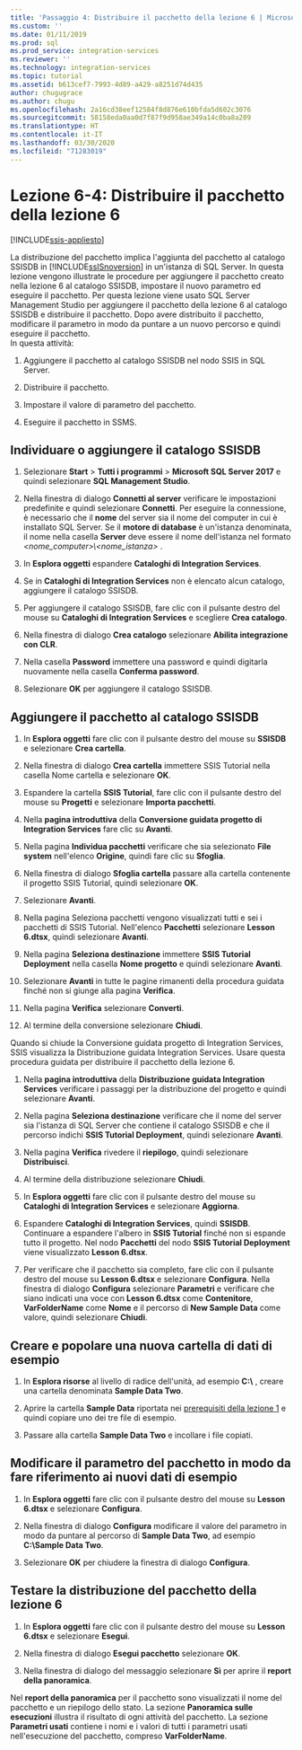 ```yaml
---
title: 'Passaggio 4: Distribuire il pacchetto della lezione 6 | Microsoft Docs'
ms.custom: ''
ms.date: 01/11/2019
ms.prod: sql
ms.prod_service: integration-services
ms.reviewer: ''
ms.technology: integration-services
ms.topic: tutorial
ms.assetid: b613cef7-7993-4d89-a429-a8251d74d435
author: chugugrace
ms.author: chugu
ms.openlocfilehash: 2a16cd38eef12584f8d876e610bfda5d602c3076
ms.sourcegitcommit: 58158eda0aa0d7f87f9d958ae349a14c0ba8a209
ms.translationtype: HT
ms.contentlocale: it-IT
ms.lasthandoff: 03/30/2020
ms.locfileid: "71283019"
---
```

# <a name="lesson-6-4-deploy-the-lesson-6-package"></a>Lezione 6-4: Distribuire il pacchetto della lezione 6

[!INCLUDE[ssis-appliesto](../includes/ssis-appliesto-ssvrpluslinux-asdb-asdw-xxx.md)]



La distribuzione del pacchetto implica l'aggiunta del pacchetto al catalogo SSISDB in [!INCLUDE[ssISnoversion](../includes/ssisnoversion-md.md)] in un'istanza di SQL Server. In questa lezione vengono illustrate le procedure per aggiungere il pacchetto creato nella lezione 6 al catalogo SSISDB, impostare il nuovo parametro ed eseguire il pacchetto. Per questa lezione viene usato SQL Server Management Studio per aggiungere il pacchetto della lezione 6 al catalogo SSISDB e distribuire il pacchetto. Dopo avere distribuito il pacchetto, modificare il parametro in modo da puntare a un nuovo percorso e quindi eseguire il pacchetto.   
In questa attività:  

1. Aggiungere il pacchetto al catalogo SSISDB nel nodo SSIS in SQL Server.  
  
2. Distribuire il pacchetto.  
  
3. Impostare il valore di parametro del pacchetto.  

4. Eseguire il pacchetto in SSMS.  
  
## <a name="locate-or-add-the-ssisdb-catalog"></a>Individuare o aggiungere il catalogo SSISDB  
  
1.  Selezionare **Start** > **Tutti i programmi** > **Microsoft SQL Server 2017** e quindi selezionare **SQL Management Studio**.  
  
2.  Nella finestra di dialogo **Connetti al server** verificare le impostazioni predefinite e quindi selezionare **Connetti**. Per eseguire la connessione, è necessario che il **nome** del server sia il nome del computer in cui è installato SQL Server. Se il **motore di database** è un'istanza denominata, il nome nella casella **Server** deve essere il nome dell'istanza nel formato *\<nome_computer>\\\<nome_istanza>* . 
  
3.  In **Esplora oggetti** espandere **Cataloghi di Integration Services**.  
  
4.  Se in **Cataloghi di Integration Services** non è elencato alcun catalogo, aggiungere il catalogo SSISDB.  
  
5.  Per aggiungere il catalogo SSISDB, fare clic con il pulsante destro del mouse su **Cataloghi di Integration Services** e scegliere **Crea catalogo**.  
  
6.  Nella finestra di dialogo **Crea catalogo** selezionare **Abilita integrazione con CLR**.  
  
7.  Nella casella **Password** immettere una password e quindi digitarla nuovamente nella casella **Conferma password**. 
  
8.  Selezionare **OK** per aggiungere il catalogo SSISDB.  
  
## <a name="add-the-package-to-the-ssisdb-catalog"></a>Aggiungere il pacchetto al catalogo SSISDB  
  
1.  In **Esplora oggetti** fare clic con il pulsante destro del mouse su **SSISDB** e selezionare **Crea cartella**.  
  
2.  Nella finestra di dialogo **Crea cartella** immettere SSIS Tutorial nella casella Nome cartella e selezionare **OK**.  
  
3.  Espandere la cartella **SSIS Tutorial**, fare clic con il pulsante destro del mouse su **Progetti** e selezionare **Importa pacchetti**.  
  
4.  Nella **pagina introduttiva** della **Conversione guidata progetto di Integration Services** fare clic su **Avanti**.  
  
5.  Nella pagina **Individua pacchetti** verificare che sia selezionato **File system** nell'elenco **Origine**, quindi fare clic su **Sfoglia**.  
  
6.  Nella finestra di dialogo **Sfoglia cartella** passare alla cartella contenente il progetto SSIS Tutorial, quindi selezionare **OK**.  
  
7.  Selezionare **Avanti**.  
  
8.  Nella pagina Seleziona pacchetti vengono visualizzati tutti e sei i pacchetti di SSIS Tutorial. Nell'elenco **Pacchetti** selezionare **Lesson 6.dtsx**, quindi selezionare **Avanti**.  
  
9. Nella pagina **Seleziona destinazione** immettere **SSIS Tutorial Deployment** nella casella **Nome progetto** e quindi selezionare **Avanti**.

10. Selezionare **Avanti** in tutte le pagine rimanenti della procedura guidata finché non si giunge alla pagina **Verifica**.  
  
11. Nella pagina **Verifica** selezionare **Converti**.  
  
12. Al termine della conversione selezionare **Chiudi**.  
  
Quando si chiude la Conversione guidata progetto di Integration Services, SSIS visualizza la Distribuzione guidata Integration Services. Usare questa procedura guidata per distribuire il pacchetto della lezione 6.  
  
1.  Nella **pagina introduttiva** della **Distribuzione guidata Integration Services** verificare i passaggi per la distribuzione del progetto e quindi selezionare **Avanti**.  
  
2.  Nella pagina **Seleziona destinazione** verificare che il nome del server sia l'istanza di SQL Server che contiene il catalogo SSISDB e che il percorso indichi **SSIS Tutorial Deployment**, quindi selezionare **Avanti**.  
  
3.  Nella pagina **Verifica** rivedere il **riepilogo**, quindi selezionare **Distribuisci**.  
  
4.  Al termine della distribuzione selezionare **Chiudi**.  
  
5.  In **Esplora oggetti** fare clic con il pulsante destro del mouse su **Cataloghi di Integration Services** e selezionare **Aggiorna**.  
  
6.  Espandere **Cataloghi di Integration Services**, quindi **SSISDB**. Continuare a espandere l'albero in **SSIS Tutorial** finché non si espande tutto il progetto. Nel nodo **Pacchetti** del nodo **SSIS Tutorial Deployment** viene visualizzato **Lesson 6.dtsx**.  
  
7.  Per verificare che il pacchetto sia completo, fare clic con il pulsante destro del mouse su **Lesson 6.dtsx** e selezionare **Configura**. Nella finestra di dialogo **Configura** selezionare **Parametri** e verificare che siano indicati una voce con **Lesson 6.dtsx** come **Contenitore**, **VarFolderName** come **Nome** e il percorso di **New Sample Data** come valore, quindi selezionare **Chiudi**.  
  
## <a name="create-and-populate-a-new-sample-data-folder"></a>Creare e popolare una nuova cartella di dati di esempio  
  
1.  In **Esplora risorse** al livello di radice dell'unità, ad esempio **C:\\** , creare una cartella denominata **Sample Data Two**.  
  
2.  Aprire la cartella **Sample Data** riportata nei [prerequisiti della lezione 1](../integration-services/lesson-1-create-a-project-and-basic-package-with-ssis.md#prerequisites) e quindi copiare uno dei tre file di esempio.  
  
3.  Passare alla cartella **Sample Data Two** e incollare i file copiati.  
  
## <a name="change-the-package-parameter-to-point-to-the-new-sample-data"></a>Modificare il parametro del pacchetto in modo da fare riferimento ai nuovi dati di esempio  
  
1.  In **Esplora oggetti** fare clic con il pulsante destro del mouse su **Lesson 6.dtsx** e selezionare **Configura**.  
  
2.  Nella finestra di dialogo **Configura** modificare il valore del parametro in modo da puntare al percorso di **Sample Data Two**, ad esempio **C:\\Sample Data Two**.  
  
3.  Selezionare **OK** per chiudere la finestra di dialogo **Configura**.  
  
## <a name="test-the-lesson-6-package-deployment"></a>Testare la distribuzione del pacchetto della lezione 6  
  
1.  In **Esplora oggetti** fare clic con il pulsante destro del mouse su **Lesson 6.dtsx** e selezionare **Esegui**.  
  
2.  Nella finestra di dialogo **Esegui pacchetto** selezionare **OK**.  
  
3.  Nella finestra di dialogo del messaggio selezionare **Sì** per aprire il **report della panoramica**.  
  
Nel **report della panoramica** per il pacchetto sono visualizzati il nome del pacchetto e un riepilogo dello stato. La sezione **Panoramica sulle esecuzioni** illustra il risultato di ogni attività del pacchetto. La sezione **Parametri usati** contiene i nomi e i valori di tutti i parametri usati nell'esecuzione del pacchetto, compreso **VarFolderName**.  
  
